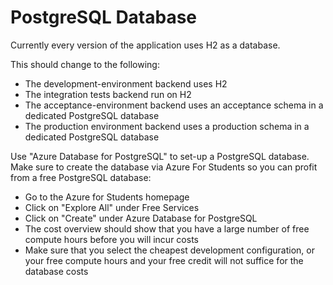 # PostgreSQL Database

Currently every version of the application uses H2 as a database.

This should change to the following:

* The development-environment backend uses H2
* The integration tests backend run on H2
* The acceptance-environment backend uses an acceptance schema in a dedicated PostgreSQL database
* The production environment backend uses a production schema in a dedicated PostgreSQL database

Use "Azure Database for PostgreSQL" to set-up a PostgreSQL database. Make sure to create the database via Azure For Students so you can profit from a free PostgreSQL database:

* Go to the Azure for Students homepage
* Click on "Explore All" under Free Services
* Click on "Create" under Azure Database for PostgreSQL
* The cost overview should show that you have a large number of free compute hours before you will incur costs
* Make sure that you select the cheapest development configuration, or your free compute hours and your free credit will not suffice for the database costs
